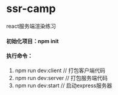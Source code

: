 # ssr-camp
react服务端渲染练习
#### 初始化项目：npm init
#### 执行命令：
  1. npm run dev:client   // 打包客户端代码
  2. npm run dev:server   // 打包服务端代码
  3. npm run dev:start    // 启动express服务器
